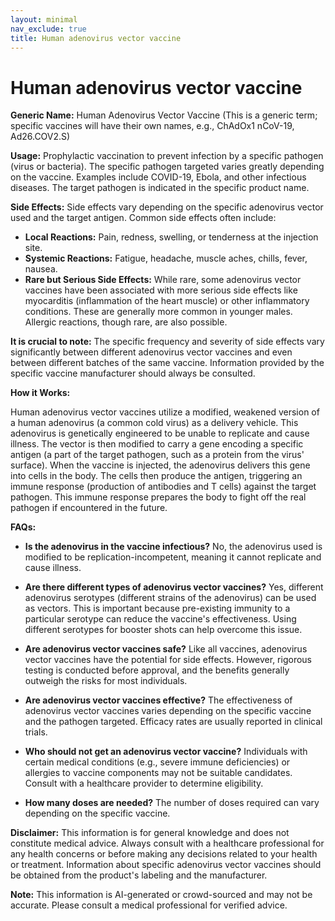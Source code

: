 ```yaml
---
layout: minimal
nav_exclude: true
title: Human adenovirus vector vaccine
---
```


# Human adenovirus vector vaccine

**Generic Name:** Human Adenovirus Vector Vaccine (This is a generic term; specific vaccines will have their own names, e.g.,  ChAdOx1 nCoV-19, Ad26.COV2.S)

**Usage:**  Prophylactic vaccination to prevent infection by a specific pathogen (virus or bacteria).  The specific pathogen targeted varies greatly depending on the vaccine.  Examples include COVID-19, Ebola, and other infectious diseases.  The target pathogen is indicated in the specific product name.


**Side Effects:** Side effects vary depending on the specific adenovirus vector used and the target antigen. Common side effects often include:

* **Local Reactions:** Pain, redness, swelling, or tenderness at the injection site.
* **Systemic Reactions:**  Fatigue, headache, muscle aches, chills, fever, nausea.
* **Rare but Serious Side Effects:**  While rare, some adenovirus vector vaccines have been associated with  more serious side effects like myocarditis (inflammation of the heart muscle) or other inflammatory conditions.  These are generally more common in younger males.  Allergic reactions, though rare, are also possible.

**It is crucial to note:**  The specific frequency and severity of side effects vary significantly between different adenovirus vector vaccines and even between different batches of the same vaccine.  Information provided by the specific vaccine manufacturer should always be consulted.


**How it Works:**

Human adenovirus vector vaccines utilize a modified, weakened version of a human adenovirus (a common cold virus) as a delivery vehicle.  This adenovirus is genetically engineered to be unable to replicate and cause illness.  The vector is then modified to carry a gene encoding a specific antigen (a part of the target pathogen, such as a protein from the virus' surface). When the vaccine is injected, the adenovirus delivers this gene into cells in the body.  The cells then produce the antigen, triggering an immune response (production of antibodies and T cells) against the target pathogen.  This immune response prepares the body to fight off the real pathogen if encountered in the future.


**FAQs:**

* **Is the adenovirus in the vaccine infectious?** No, the adenovirus used is modified to be replication-incompetent, meaning it cannot replicate and cause illness.

* **Are there different types of adenovirus vector vaccines?** Yes, different adenovirus serotypes (different strains of the adenovirus) can be used as vectors. This is important because pre-existing immunity to a particular serotype can reduce the vaccine's effectiveness.  Using different serotypes for booster shots can help overcome this issue.

* **Are adenovirus vector vaccines safe?**  Like all vaccines, adenovirus vector vaccines have the potential for side effects. However, rigorous testing is conducted before approval, and the benefits generally outweigh the risks for most individuals.

* **Are adenovirus vector vaccines effective?** The effectiveness of adenovirus vector vaccines varies depending on the specific vaccine and the pathogen targeted.  Efficacy rates are usually reported in clinical trials.

* **Who should not get an adenovirus vector vaccine?** Individuals with certain medical conditions (e.g., severe immune deficiencies) or allergies to vaccine components may not be suitable candidates.  Consult with a healthcare provider to determine eligibility.

* **How many doses are needed?** The number of doses required can vary depending on the specific vaccine.


**Disclaimer:** This information is for general knowledge and does not constitute medical advice. Always consult with a healthcare professional for any health concerns or before making any decisions related to your health or treatment.  Information about specific adenovirus vector vaccines should be obtained from the product's labeling and the manufacturer.


**Note:** This information is AI-generated or crowd-sourced and may not be accurate. Please consult a medical professional for verified advice.